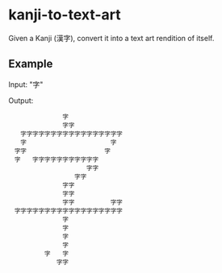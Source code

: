 # kanji-to-text-art
 
Given a Kanji (漢字), convert it into a text art rendition of itself.

## Example

Input: "字"

Output: 
```
　　　　　　　　　字　　　　　　　　　　
　　　　　　　　　字字　　　　　　　　　
　　字字字字字字字字字字字字字字字字字　
　　字　　　　　　　　　　　　　　字　　
　字字　　　　　　　　　　　　　字　　　
　字　　字字字字字字字字字字字　　　　　
　　　　　　　　　　　　　字字　　　　　
　　　　　　　　　　　字字　　　　　　　
　　　　　　　　　字字　　　　　　　　　
　　　　　　　　　字字　　　　　　　　　
　　　　　　　　　字字　　　　　　字字　
　字字字字字字字字字字字字字字字字字字　
　　　　　　　　　字　　　　　　　　　　
　　　　　　　　　字　　　　　　　　　　
　　　　　　　　　字　　　　　　　　　　
　　　　　　　　　字　　　　　　　　　　
　　　　　　字　　字　　　　　　　　　　
　　　　　　　　字字　　　　　　　　　　
```
